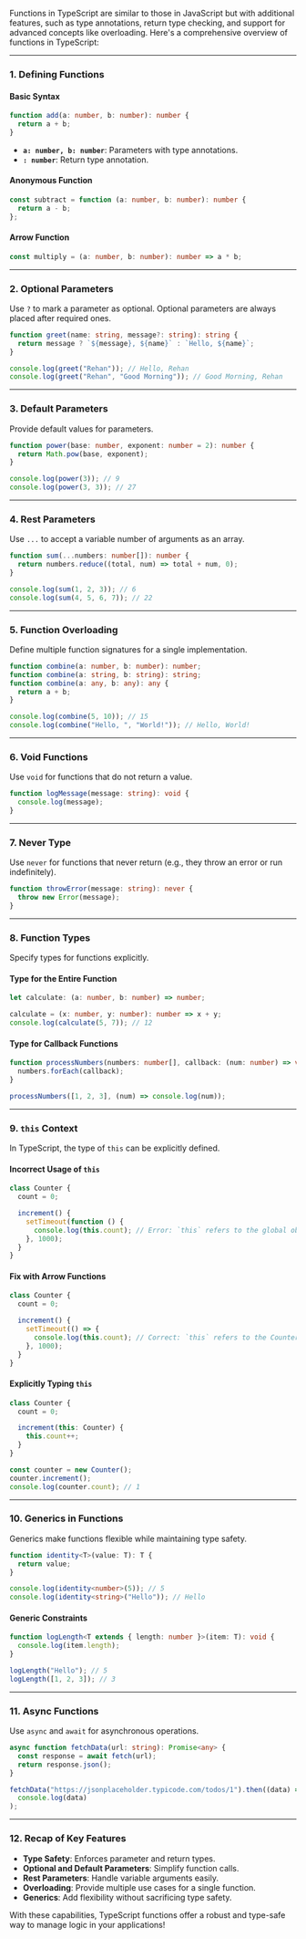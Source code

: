 Functions in TypeScript are similar to those in JavaScript but with additional features, such as type annotations, return type checking, and support for advanced concepts like overloading. Here's a comprehensive overview of functions in TypeScript:

---

### **1. Defining Functions**

#### **Basic Syntax**
```typescript
function add(a: number, b: number): number {
  return a + b;
}
```
- **`a: number, b: number`**: Parameters with type annotations.
- **`: number`**: Return type annotation.

#### **Anonymous Function**
```typescript
const subtract = function (a: number, b: number): number {
  return a - b;
};
```

#### **Arrow Function**
```typescript
const multiply = (a: number, b: number): number => a * b;
```

---

### **2. Optional Parameters**
Use `?` to mark a parameter as optional. Optional parameters are always placed after required ones.

```typescript
function greet(name: string, message?: string): string {
  return message ? `${message}, ${name}` : `Hello, ${name}`;
}

console.log(greet("Rehan")); // Hello, Rehan
console.log(greet("Rehan", "Good Morning")); // Good Morning, Rehan
```

---

### **3. Default Parameters**
Provide default values for parameters.

```typescript
function power(base: number, exponent: number = 2): number {
  return Math.pow(base, exponent);
}

console.log(power(3)); // 9
console.log(power(3, 3)); // 27
```

---

### **4. Rest Parameters**
Use `...` to accept a variable number of arguments as an array.

```typescript
function sum(...numbers: number[]): number {
  return numbers.reduce((total, num) => total + num, 0);
}

console.log(sum(1, 2, 3)); // 6
console.log(sum(4, 5, 6, 7)); // 22
```

---

### **5. Function Overloading**
Define multiple function signatures for a single implementation.

```typescript
function combine(a: number, b: number): number;
function combine(a: string, b: string): string;
function combine(a: any, b: any): any {
  return a + b;
}

console.log(combine(5, 10)); // 15
console.log(combine("Hello, ", "World!")); // Hello, World!
```

---

### **6. Void Functions**
Use `void` for functions that do not return a value.

```typescript
function logMessage(message: string): void {
  console.log(message);
}
```

---

### **7. Never Type**
Use `never` for functions that never return (e.g., they throw an error or run indefinitely).

```typescript
function throwError(message: string): never {
  throw new Error(message);
}
```

---

### **8. Function Types**
Specify types for functions explicitly.

#### **Type for the Entire Function**
```typescript
let calculate: (a: number, b: number) => number;

calculate = (x: number, y: number): number => x + y;
console.log(calculate(5, 7)); // 12
```

#### **Type for Callback Functions**
```typescript
function processNumbers(numbers: number[], callback: (num: number) => void): void {
  numbers.forEach(callback);
}

processNumbers([1, 2, 3], (num) => console.log(num));
```

---

### **9. `this` Context**
In TypeScript, the type of `this` can be explicitly defined.

#### **Incorrect Usage of `this`**
```typescript
class Counter {
  count = 0;

  increment() {
    setTimeout(function () {
      console.log(this.count); // Error: `this` refers to the global object
    }, 1000);
  }
}
```

#### **Fix with Arrow Functions**
```typescript
class Counter {
  count = 0;

  increment() {
    setTimeout(() => {
      console.log(this.count); // Correct: `this` refers to the Counter instance
    }, 1000);
  }
}
```

#### **Explicitly Typing `this`**
```typescript
class Counter {
  count = 0;

  increment(this: Counter) {
    this.count++;
  }
}

const counter = new Counter();
counter.increment();
console.log(counter.count); // 1
```

---

### **10. Generics in Functions**
Generics make functions flexible while maintaining type safety.

```typescript
function identity<T>(value: T): T {
  return value;
}

console.log(identity<number>(5)); // 5
console.log(identity<string>("Hello")); // Hello
```

#### **Generic Constraints**
```typescript
function logLength<T extends { length: number }>(item: T): void {
  console.log(item.length);
}

logLength("Hello"); // 5
logLength([1, 2, 3]); // 3
```

---

### **11. Async Functions**
Use `async` and `await` for asynchronous operations.

```typescript
async function fetchData(url: string): Promise<any> {
  const response = await fetch(url);
  return response.json();
}

fetchData("https://jsonplaceholder.typicode.com/todos/1").then((data) =>
  console.log(data)
);
```

---

### **12. Recap of Key Features**
- **Type Safety**: Enforces parameter and return types.
- **Optional and Default Parameters**: Simplify function calls.
- **Rest Parameters**: Handle variable arguments easily.
- **Overloading**: Provide multiple use cases for a single function.
- **Generics**: Add flexibility without sacrificing type safety.

With these capabilities, TypeScript functions offer a robust and type-safe way to manage logic in your applications!
